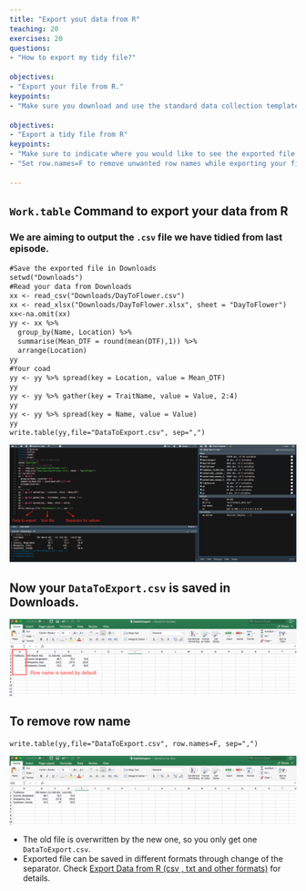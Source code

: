 ```yaml
---
title: "Export yout data from R"
teaching: 20
exercises: 20
questions:
- "How to export my tidy file?"

objectives:
- "Export your file from R."
keypoints:
- "Make sure you download and use the standard data collection template for your data."

objectives:
- "Export a tidy file from R"
keypoints:
- "Make sure to indicate where you would like to see the exported file."
- "Set row.names=F to remove unwanted row names while exporting your file."

---
```


## `Work.table` Command to export your data from R

### We are aiming to output the `.csv` file we have tidied from last episode.

```
#Save the exported file in Downloads
setwd("Downloads")
#Read your data from Downloads
xx <- read_csv("Downloads/DayToFlower.csv")
xx <- read_xlsx("Downloads/DayToFlower.xlsx", sheet = "DayToFlower")
xx<-na.omit(xx)
yy <- xx %>%
  group_by(Name, Location) %>%
  summarise(Mean_DTF = round(mean(DTF),1)) %>% 
  arrange(Location)
yy
#Your coad
yy <- yy %>% spread(key = Location, value = Mean_DTF)
yy
yy <- yy %>% gather(key = TraitName, value = Value, 2:4)
yy
yy <- yy %>% spread(key = Name, value = Value)
yy
write.table(yy,file="DataToExport.csv", sep=",")
```
![Screenshot of main code listing](../fig/Export-data-1.png)

## Now your `DataToExport.csv` is saved in Downloads.
![Screenshot of main code listing](../fig/Export-data-2.png)

## To remove row name
```
write.table(yy,file="DataToExport.csv", row.names=F, sep=",")
```
![Screenshot of main code listing](../fig/Export-data-3.png)
* The old file is overwritten by the new one, so you only get one `DataToExport.csv`. 
* Exported file can be saved in different formats through change of the separator.
Check [Export Data from R (csv , txt and other formats)](https://www.youtube.com/watch?v=WjpcbmcJjjM) for details. 
